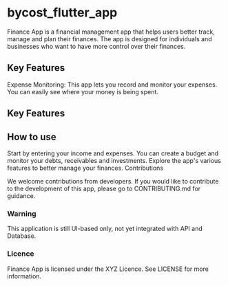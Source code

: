 # bycost_flutter_app

Finance App is a financial management app that helps users better track, manage and plan their finances. The app is designed for individuals and businesses who want to have more control over their finances.

## Key Features

Expense Monitoring: This app lets you record and monitor your expenses. You can easily see where your money is being spent.

## Key Features

## How to use
Start by entering your income and expenses.
You can create a budget and monitor your debts, receivables and investments.
Explore the app's various features to better manage your finances.
Contributions

We welcome contributions from developers. If you would like to contribute to the development of this app, please go to CONTRIBUTING.md for guidance.

### Warning
This application is still UI-based only, not yet integrated with API and Database.

### Licence
Finance App is licensed under the XYZ Licence. See LICENSE for more information.
